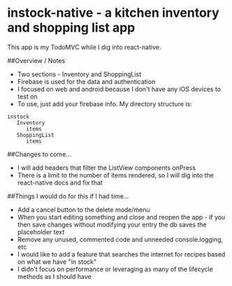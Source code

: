 # instock-native - a kitchen inventory and shopping list app


This app is my TodoMVC while I dig into react-native.

##Overview / Notes
 * Two sections - Inventory and ShoppingList
 * Firebase is used for the data and authentication
 * I focused on web and android because I don't have any iOS devices to test on
 * To use, just add your firebase info. My directory structure is:
 
 ```
 instock 
    Inventory
       items
    ShoppingList
       items
 ```

##Changes to come...
 * I will add headers that filter the ListView components onPress
 * There is a limit to the number of items rendered, so I will dig into the react-native docs and fix that

##Things I would do for this if I had time...
 * Add a cancel button to the delete mode/menu
 * When you start editing something and close and reopen the app - if you then save changes without modifying your entry the db saves the placeholder text
 * Remove any unused, commented code and unneeded console.logging, etc
 * I would like to add a feature that searches the internet for recipes based on what we have "in stock"
 * I didn't focus on performance or leveraging as many of the lifecycle methods as I should have
